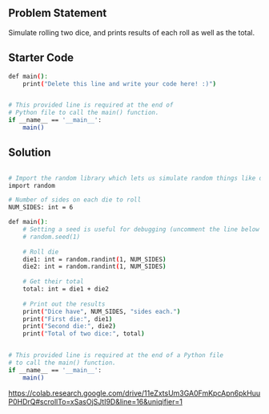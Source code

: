 ## Problem Statement

Simulate rolling two dice, and prints results of each roll as well as the total.

## Starter Code

```bash
def main():
    print("Delete this line and write your code here! :)")


# This provided line is required at the end of
# Python file to call the main() function.
if __name__ == '__main__':
    main()
```

## Solution

```bash

# Import the random library which lets us simulate random things like dice!
import random

# Number of sides on each die to roll
NUM_SIDES: int = 6

def main():
    # Setting a seed is useful for debugging (uncomment the line below to do so!)
    # random.seed(1)
    
    # Roll die
    die1: int = random.randint(1, NUM_SIDES)
    die2: int = random.randint(1, NUM_SIDES)
    
    # Get their total
    total: int = die1 + die2
    
    # Print out the results
    print("Dice have", NUM_SIDES, "sides each.")
    print("First die:", die1)
    print("Second die:", die2)
    print("Total of two dice:", total)


# This provided line is required at the end of a Python file
# to call the main() function.
if __name__ == '__main__':
    main()

```
https://colab.research.google.com/drive/11eZxtsUm3GA0FmKpcApn6pkHuuP0HDrQ#scrollTo=xSasOjSJtI9D&line=16&uniqifier=1
